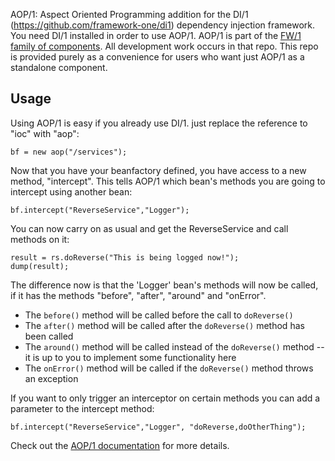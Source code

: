 AOP/1: Aspect Oriented Programming addition for the DI/1 (https://github.com/framework-one/di1) dependency injection framework.
You need DI/1 installed in order to use AOP/1. AOP/1 is part of the [FW/1 family of components](https://github.com/framework-one/fw1).
All development work occurs in that repo. This repo is provided purely as a convenience for users
who want just AOP/1 as a standalone component.

Usage
----
Using AOP/1 is easy if you already use DI/1. just replace the reference to "ioc" with "aop":

	bf = new aop("/services");

Now that you have your beanfactory defined, you have access to a new method, "intercept". This tells AOP/1 which bean's methods you are going to intercept using another bean:

	bf.intercept("ReverseService","Logger");

You can now carry on as usual and get the ReverseService and call methods on it: 

	result = rs.doReverse("This is being logged now!");
	dump(result);

The difference now is that the 'Logger' bean's methods will now be called, if it has the methods "before", "after", "around" and "onError". 

* The `before()`  method will be called before the call to `doReverse()`
* The `after()` method will be called after the `doReverse()` method has been called
* The `around()` method will be called instead of the `doReverse()` method -- it is up to you to implement some functionality here
* The `onError()` method will be called if the `doReverse()` method throws an exception 

If you want to only trigger an interceptor on certain methods you can add a parameter to the intercept method:

	bf.intercept("ReverseService","Logger", "doReverse,doOtherThing");

Check out the [AOP/1 documentation](http://framework-one.github.io/documentation/using-aop-one.html) for more details.
